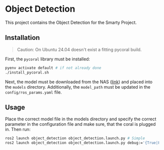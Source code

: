# Object Detection

This project contains the Object Detection for the Smarty Project.

## Installation

> Caution: On Ubuntu 24.04 doesn't exist a fitting pycoral build.

First, the `pycoral` library must be installed:

```bash
pyenv activate default # if not already done
./install_pycoral.sh
```

Next, the model must be downloaded from the NAS ([link](http://141.31.112.6:5000/d/f/118s3IhuL7bwffYAdsNlvFhaYe0wULr8)) and placed into the `models` directory. Additionally, the `model_path` must be updated in the `config/ros_params.yaml` file.

## Usage

Place the correct model file in the models directory and specify the correct parameter in the configuration file and make sure, that the coral is plugged in.
Then run:

```bash
ros2 launch object_detection object_detection.launch.py # Simple
ros2 launch object_detection object_detection.launch.py debug:='{True|False}' # Debug
```
